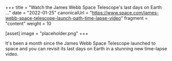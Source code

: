 +++
title = "Watch the James Webb Space Telescope's last days on Earth ..."
date = "2022-01-25"
canonicalUrl = "https://www.space.com/james-webb-space-telescope-launch-path-time-lapse-video"
fragment = "content"
weight = 10

[asset]
    image = "placeholder.png"
+++

It's been a month since the James Webb Space Telescope launched to space 
and you can revisit its last days on Earth in a stunning new time-lapse 
video.
